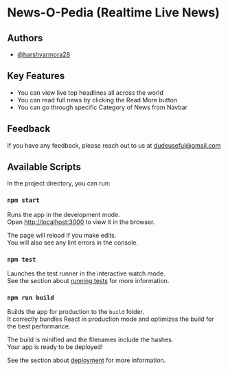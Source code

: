 
# News-O-Pedia (Realtime Live News)  

## Authors

- [@harshvarmora28](https://www.github.com/harshvarmora28)


## Key Features

- You can view live top headlines all across the world
- You can read full news by clicking the Read More button
- You can go through specific Category of News from Navbar
  
## Feedback

If you have any feedback, please reach out to us at dudeuseful@gmail.com

  
## Available Scripts

In the project directory, you can run:

### `npm start`

Runs the app in the development mode.\
Open [http://localhost:3000](http://localhost:3000) to view it in the browser.

The page will reload if you make edits.\
You will also see any lint errors in the console.

### `npm test`

Launches the test runner in the interactive watch mode.\
See the section about [running tests](https://facebook.github.io/create-react-app/docs/running-tests) for more information.

### `npm run build`

Builds the app for production to the `build` folder.\
It correctly bundles React in production mode and optimizes the build for the best performance.

The build is minified and the filenames include the hashes.\
Your app is ready to be deployed!

See the section about [deployment](https://facebook.github.io/create-react-app/docs/deployment) for more information.

